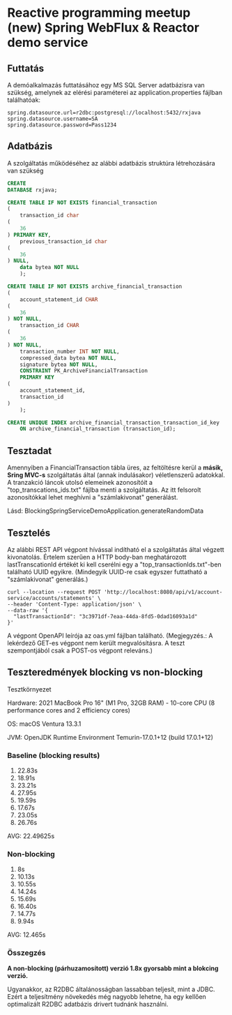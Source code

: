 # Reactive programming meetup (new) Spring WebFlux & Reactor demo service

## Futtatás

A demóalkalmazás futtatásához egy MS SQL Server adatbázisra van szükség, amelynek az elérési paraméterei az
application.properties fájlban találhatóak:

```properties
spring.datasource.url=r2dbc:postgresql://localhost:5432/rxjava
spring.datasource.username=SA
spring.datasource.password=Pass1234
```

## Adatbázis

A szolgáltatás működéséhez az alábbi adatbázis struktúra létrehozására van szükség

```sql
CREATE
DATABASE rxjava;

CREATE TABLE IF NOT EXISTS financial_transaction
(
    transaction_id char
(
    36
) PRIMARY KEY,
    previous_transaction_id char
(
    36
) NULL,
    data bytea NOT NULL
    );

CREATE TABLE IF NOT EXISTS archive_financial_transaction
(
    account_statement_id CHAR
(
    36
) NOT NULL,
    transaction_id CHAR
(
    36
) NOT NULL,
    transaction_number INT NOT NULL,
    compressed_data bytea NOT NULL,
    signature bytea NOT NULL,
    CONSTRAINT PK_ArchiveFinancialTransaction
    PRIMARY KEY
(
    account_statement_id,
    transaction_id
)
    );

CREATE UNIQUE INDEX archive_financial_transaction_transaction_id_key
    ON archive_financial_transaction (transaction_id);
```

## Tesztadat

Amennyiben a FinancialTransaction tábla üres, az feltöltésre kerül a **másik, Sring MVC-s** szolgáltatás által (annak
indulásakor)
véletlenszerű adatokkal. A tranzakció láncok utolsó elemeinek azonosítóit a "top_transcations_ids.txt"
fájlba menti a szolgáltatás. Az itt felsorolt azonosítókkal lehet meghívni a "számlakivonat" generálást.

Lásd: BlockingSpringServiceDemoApplication.generateRandomData

## Tesztelés

Az alábbi REST API végpont hívással indítható el a szolgáltatás által végzett kivonatolás. Értelem szerűen a HTTP
body-ban meghatározott lastTranscationId értékét ki kell cserélni egy a "top_transactionIds.txt"-ben található UUID
egyikre. (Mindegyik UUID-re csak egyszer futtatható a "számlakivonat" generálás.)

```shell
curl --location --request POST 'http://localhost:8080/api/v1/account-service/accounts/statements' \
--header 'Content-Type: application/json' \
--data-raw '{
  "lastTransactionId": "3c3971df-7eaa-44da-8fd5-0dad16093a1d"
}'
```

A végpont OpenAPI leírója az oas.yml fájlban található.
(Megjegyzés.: A lekérdező GET-es végpont nem került megvalósításra. A teszt szempontjából csak a POST-os végpont
releváns.)

## Teszteredmények blocking vs non-blocking

Tesztkörnyezet

Hardware: 2021 MacBook Pro 16" (M1 Pro, 32GB RAM) - 10-core CPU (8 performance cores and 2 efficiency cores)

OS: macOS Ventura 13.3.1

JVM: OpenJDK Runtime Environment Temurin-17.0.1+12 (build 17.0.1+12)

### Baseline (blocking results)

1. 22.83s
2. 18.91s
3. 23.21s
4. 27.95s
5. 19.59s
6. 17.67s
7. 23.05s
8. 26.76s

AVG: 22.49625s

### Non-blocking

1. 8s
2. 10.13s
3. 10.55s
4. 14.24s
5. 15.69s
6. 16.40s
7. 14.77s
8. 9.94s

AVG: 12.465s

### Összegzés

**A non-blocking (párhuzamosított) verzió 1.8x gyorsabb mint a blokcing verzió.**

Ugyanakkor, az R2DBC általánosságban lassabban teljesít, mint a JDBC. Ezért a teljesítmény növekedés még nagyobb
lehetne, ha egy kellően optimalizált R2DBC adatbázis drivert tudnánk használni.
